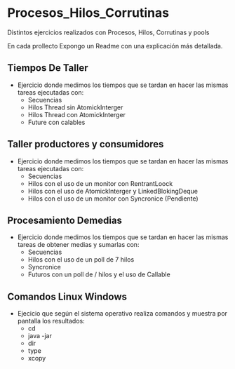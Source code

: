 # Procesos_Hilos_Corrutinas
Distintos ejercicios realizados con Procesos, Hilos, Corrutinas y pools

En cada prollecto Expongo un Readme con una explicación más detallada.

## Tiempos De Taller
- Ejercicio donde medimos los tiempos que se tardan en hacer las mismas tareas ejecutadas con:
    - Secuencias
    - Hilos Thread sin AtomickInterger
    - Hilos Thread con AtomickInterger
    - Future con calables
 ## Taller productores y consumidores
- Ejercicio donde medimos los tiempos que se tardan en hacer las mismas tareas ejecutadas con:
    - Secuencias
    - Hilos con el uso de un monitor con RentrantLoock
    - Hilos con el uso de AtomickInterger y LinkedBlokingDeque
    - Hilos con el uso de un monitor con Syncronice (Pendiente)
    
 ## Procesamiento Demedias
- Ejercicio donde medimos los tiempos que se tardan en hacer las mismas tareas de obtener medias y sumarlas con:
    - Secuencias
    - Hilos con el uso de un poll de 7 hilos
    - Syncronice
    - Futuros con un poll de / hilos y el uso de Callable
 ## Comandos Linux Windows
 - Ejecicio que según el sistema operativo realiza comandos y muestra por pantalla los resultados:
    - cd
    - java -jar
    - dir
    - type
    - xcopy
